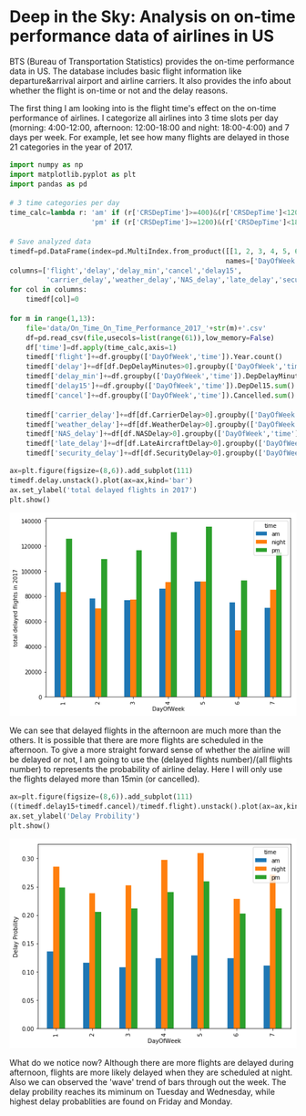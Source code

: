 
# Deep in the Sky: Analysis on on-time performance data of airlines in US

BTS (Bureau of Transportation Statistics) provides the on-time performance data in US. The database includes basic flight information like departure&arrival airport and airline carriers. It also provides the info about whether the flight is on-time or not and the delay reasons.

The first thing I am looking into is the flight time's effect on the on-time performance of airlines. I categorize all airlines into 3 time slots per day (morning: 4:00-12:00, afternoon: 12:00-18:00 and night: 18:00-4:00) and 7 days per week. For example, let see how many flights are delayed in those 21 categories in the year of 2017.


```python
import numpy as np
import matplotlib.pyplot as plt
import pandas as pd

# 3 time categories per day
time_calc=lambda r: 'am' if (r['CRSDepTime']>=400)&(r['CRSDepTime']<1200) else\
                    'pm' if (r['CRSDepTime']>=1200)&(r['CRSDepTime']<1800) else 'night'

# Save analyzed data
timedf=pd.DataFrame(index=pd.MultiIndex.from_product([[1, 2, 3, 4, 5, 6, 7], ['am', 'pm', 'night']],
                                                     names=['DayOfWeek', 'time']))
columns=['flight','delay','delay_min','cancel','delay15',
         'carrier_delay','weather_delay','NAS_delay','late_delay','security_delay']
for col in columns:
    timedf[col]=0

for m in range(1,13):
    file='data/On_Time_On_Time_Performance_2017_'+str(m)+'.csv'
    df=pd.read_csv(file,usecols=list(range(61)),low_memory=False)
    df['time']=df.apply(time_calc,axis=1)
    timedf['flight']+=df.groupby(['DayOfWeek','time']).Year.count()
    timedf['delay']+=df[df.DepDelayMinutes>0].groupby(['DayOfWeek','time']).Year.count()
    timedf['delay_min']+=df.groupby(['DayOfWeek','time']).DepDelayMinutes.sum()
    timedf['delay15']+=df.groupby(['DayOfWeek','time']).DepDel15.sum()
    timedf['cancel']+=df.groupby(['DayOfWeek','time']).Cancelled.sum()

    timedf['carrier_delay']+=df[df.CarrierDelay>0].groupby(['DayOfWeek','time']).Year.count()
    timedf['weather_delay']+=df[df.WeatherDelay>0].groupby(['DayOfWeek','time']).Year.count()
    timedf['NAS_delay']+=df[df.NASDelay>0].groupby(['DayOfWeek','time']).Year.count()
    timedf['late_delay']+=df[df.LateAircraftDelay>0].groupby(['DayOfWeek','time']).Year.count()
    timedf['security_delay']+=df[df.SecurityDelay>0].groupby(['DayOfWeek','time']).Year.count()
```


```python
ax=plt.figure(figsize=(8,6)).add_subplot(111)
timedf.delay.unstack().plot(ax=ax,kind='bar')
ax.set_ylabel('total delayed flights in 2017')
plt.show()
```


![png](Time%20analysis_files/Time%20analysis_2_0.png)


We can see that delayed flights in the afternoon are much more than the others. It is possible that there are more flights are scheduled in the afternoon. To give a more straight forward sense of whether the airline will be delayed or not, I am going to use the (delayed flights number)/(all flights number) to represents the probability of airline delay. Here I will only use the flights delayed more than 15min (or cancelled).


```python
ax=plt.figure(figsize=(8,6)).add_subplot(111)
((timedf.delay15+timedf.cancel)/timedf.flight).unstack().plot(ax=ax,kind='bar')
ax.set_ylabel('Delay Probility')
plt.show()
```


![png](Time%20analysis_files/Time%20analysis_4_0.png)


What do we notice now? Although there are more flights are delayed during afternoon, flights are more likely delayed when they are scheduled at night. Also we can observed the 'wave' trend of bars through out the week. The delay probility reaches its miminum on Tuesday and Wednesday, while highest delay probablities are found on Friday and Monday.
